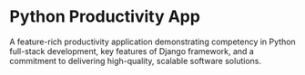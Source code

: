 # Python Productivity App
A feature-rich productivity application demonstrating competency in Python full-stack development, key features of Django framework, and a commitment to delivering high-quality, scalable software solutions.
